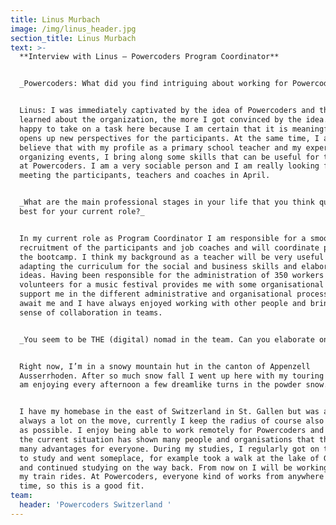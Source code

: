 ```yaml
---
title: Linus Murbach
image: /img/linus_header.jpg
section_title: Linus Murbach
text: >-
  **Interview with Linus – Powercoders Program Coordinator** 


  _Powercoders: What did you find intriguing about working for Powercoders?_


  Linus: I was immediately captivated by the idea of Powercoders and the more I
  learned about the organization, the more I got convinced by the idea. I am
  happy to take on a task here because I am certain that it is meaningful and
  opens up new perspectives for the participants. At the same time, I also
  believe that with my profile as a primary school teacher and my experience in
  organizing events, I bring along some skills that can be useful for the work
  at Powercoders. I am a very sociable person and I am really looking forward to
  meeting the participants, teachers and coaches in April.


  _What are the main professional stages in your life that you think qualify you
  best for your current role?_


  In my current role as Program Coordinator I am responsible for a smooth
  recruitment of the participants and job coaches and will coordinate parts of
  the bootcamp. I think my background as a teacher will be very useful in
  adapting the curriculum for the social and business skills and elaborating new
  ideas. Having been responsible for the administration of 350 workers and
  volunteers for a music festival provides me with some organisational skills to
  support me in the different administrative and organisational processes that
  await me and I have always enjoyed working with other people and bring a good
  sense of collaboration in teams.


  _You seem to be THE (digital) nomad in the team. Can you elaborate on that?_


  Right now, I’m in a snowy mountain hut in the canton of Appenzell
  Ausserrhoden. After so much snow fall I went up here with my touring skis and
  am enjoying every afternoon a few dreamlike turns in the powder snow.


  I have my homebase in the east of Switzerland in St. Gallen but was and am
  always a lot on the move, currently I keep the radius of course also as small
  as possible. I enjoy being able to work remotely for Powercoders and I think
  the current situation has shown many people and organisations that this offers
  many advantages for everyone. During my studies, I regularly got on the train
  to study and went someplace, for example took a walk at the lake of Geneva,
  and continued studying on the way back. From now on I will be working during
  my train rides. At Powercoders, everyone kind of works from anywhere all the
  time, so this is a good fit.
team:
  header: 'Powercoders Switzerland '
---
```


